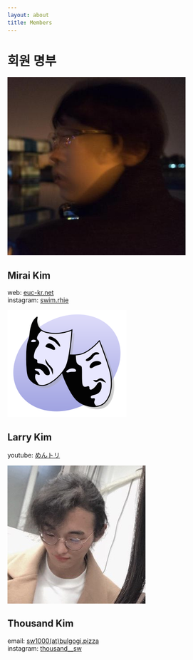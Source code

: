```yaml
---
layout: about
title: Members
---
```


# 회원 명부
<div class="member">
    <img src="/assets/img/members/mirai_kim.jpg" alt="profile_image" />
    <h2>Mirai Kim</h2>
    <p>
    web: <a href="https://euc-kr.net" target="_blank" rel="noopener noreferrer">euc-kr.net</a><br>
    instagram: <a href="https://www.instagram.com/swim.rhie" target="_blank" rel="noopener noreferrer">swim.rhie</a>
    </p>
</div>
<div class="member">
<img src="/assets/img/members/default.png" alt="profile_image" />
    <h2>Larry Kim</h2>
    <p>
    youtube: <a href="https://www.youtube.com/channel/UC8qIYDaE2d_DGGNVv6FCFTA" target="_blank" rel="noopener noreferrer">めんトリ</a><br>
    </p>
</div>
<div class="member">
<img src="/assets/img/members/thousand_kim.jpg" alt="profile_image" />
    <h2>Thousand Kim</h2>
    <p>
    email:  <a href="mailto:{{ site.emails.thousand | encode_email }}" title="Contact me">sw1000(at)bulgogi.pizza</a><br>
    instagram: <a href="https://www.instagram.com/thousand__sw" target="_blank" rel="noopener noreferrer">thousand__sw</a>
    </p>
</div>
